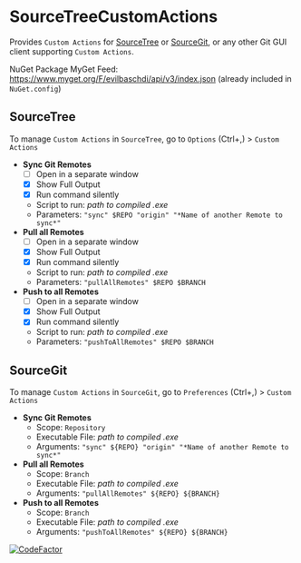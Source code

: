 # SourceTreeCustomActions

Provides `Custom Actions` for [SourceTree](https://www.sourcetreeapp.com) or [SourceGit](https://sourcegit-scm.github.io/), or any other Git GUI client supporting `Custom Actions`.

NuGet Package MyGet Feed: <https://www.myget.org/F/evilbaschdi/api/v3/index.json> (already included in `NuGet.config`)

## SourceTree

To manage `Custom Actions` in `SourceTree`, go to `Options` (Ctrl+,) > `Custom Actions`

- **Sync Git Remotes**
  - [ ] Open in a separate window
  - [x] Show Full Output
  - [x] Run command silently
  - Script to run: *path to compiled .exe*
  - Parameters: `"sync" $REPO "origin" "*Name of another Remote to sync*"`
- **Pull all Remotes**
  - [ ] Open in a separate window
  - [x] Show Full Output
  - [x] Run command silently
  - Script to run: *path to compiled .exe*
  - Parameters: `"pullAllRemotes" $REPO $BRANCH`
- **Push to all Remotes**
  - [ ] Open in a separate window
  - [x] Show Full Output
  - [x] Run command silently
  - Script to run: *path to compiled .exe*
  - Parameters: `"pushToAllRemotes" $REPO $BRANCH`

## SourceGit

To manage `Custom Actions` in `SourceGit`, go to `Preferences` (Ctrl+,) > `Custom Actions`

- **Sync Git Remotes**
  - Scope: `Repository`
  - Executable File: *path to compiled .exe*
  - Arguments: `"sync" ${REPO} "origin" "*Name of another Remote to sync*"`
- **Pull all Remotes**
  - Scope: `Branch`
  - Executable File: *path to compiled .exe*
  - Arguments: `"pullAllRemotes" ${REPO} ${BRANCH}`
- **Push to all Remotes**
  - Scope: `Branch`
  - Executable File: *path to compiled .exe*
  - Arguments: `"pushToAllRemotes" ${REPO} ${BRANCH}`

[![CodeFactor](https://www.codefactor.io/repository/github/evilbaschdi/SourceTreeCustomActions/badge/main)](https://www.codefactor.io/repository/github/evilbaschdi/SourceTreeCustomActions/overview/main)
